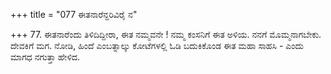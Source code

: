 +++
title = "077 ಈತನಾರೆನ್ದರಿವಿರೈ ನ"

+++
77. ಈತನಾರೆಂದು ತಿಳಿದಿದ್ದೀರಾ, ಈತ ನಮ್ಮವನೇ ! ನಮ್ಮ ಕಂಸನಿಗೆ ಈತ ಅಳಿಯ. ನನಗೆ ಮೊಮ್ಮನಾಗಬೇಕು. ದೇವಕಿಗೆ ಮಗ. ನೋಡಿ, ಹಿಂದೆ ಎಂಬತ್ನಾಲ್ಕು ಕೋಟೆಗಳಲ್ಲಿ ಓಡಿ ಬದುಕಿಕೊಂಡ ಈತ ಮಹಾ ಸಾಹಸಿ - ಎಂದು ಮಾಗಧ ನಗುತ್ತಾ ಹೇಳಿದ.